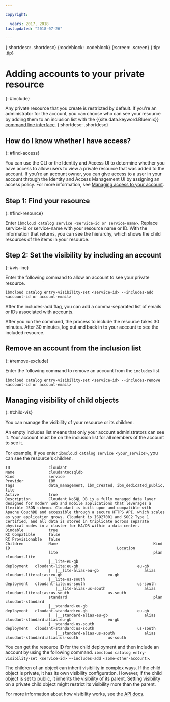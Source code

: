 ```yaml
---

copyright:

  years: 2017, 2018
lastupdated: "2018-07-26"

---
```


{:shortdesc: .shortdesc}
{:codeblock: .codeblock}
{:screen: .screen}
{:tip: .tip}

# Adding accounts to your private resource
{: #include}

Any private resource that you create is restricted by default. If you're an administrator for the account, you can choose who can see your resource by adding them to an inclusion list with the {{site.data.keyword.Bluemix}} [command line interface](/docs/cli/reference/bluemix_cli/bx_cli.html#bluemix_catalog_entry_visibility_set).
{:shortdesc: .shortdesc}

## How do I know whether I have access?
{: #find-access}

You can use the CLI or the Identity and Access UI to determine whether you have access to allow users to view a private resource that was added to the account. If you're an account owner, you can give access to a user in your account through the Identity and Access Management UI by assigning an access policy. For more information, see [Managing access to your account](access.html).

## Step 1: Find your resource
{: #find-resource}

Enter `ibmcloud catalog service <service-id or service-name>`. Replace service-id or service-name with your resource name or ID. With the information that returns, you can see the hierarchy, which shows the child resources of the items in your resource.

## Step 2: Set the visibility by including an account
{: #vis-inc}

Enter the following command to allow an account to see your private resource.

`ibmcloud catalog entry-visibility-set <service-id> --includes-add <account-id or account-email>`

After the includes-add flag, you can add a comma-separated list of emails or IDs associated with accounts.

After you run the command, the process to include the resource takes 30 minutes. After 30 minutes, log out and back in to your account to see the included resource.

## Remove an account from the inclusion list
{: #remove-exclude}

Enter the following command to remove an account from the `includes` list.

`ibmcloud catalog entry-visibility-set <service-id> --includes-remove <account-id or account-email>`

## Managing visibility of child objects
{: #child-vis}

You can manage the visibility of your resource or its children.

An empty includes list means that only your account administrators can see it. Your account must be on the inclusion list for all members of the account to see it.

For example, if you enter `ibmcloud catalog service <your_service>`, you can see the resource's children.

```
ID                 cloudant
Name               cloudantnosqldb
Kind               service
Provider           IBM
Tags               data_management, ibm_created, ibm_dedicated_public, lite
Active             true
Description        Cloudant NoSQL DB is a fully managed data layer designed for modern web and mobile applications that leverages a flexible JSON schema. Cloudant is built upon and compatible with Apache CouchDB and accessible through a secure HTTPS API, which scales as your application grows. Cloudant is ISO27001 and SOC2 Type 1 certified, and all data is stored in triplicate across separate physical nodes in a cluster for HA/DR within a data center.
Bindable           true
RC Compatible      false
RC Provisionable   false
Children           Name                                          Kind         ID                                               Location
                   lite                                          plan         cloudant-lite
                   |__lite-eu-gb                             deployment   cloudant-lite:eu-gb                          eu-gb
                   |  |__lite-alias-eu-gb                    alias        cloudant-lite:alias:eu-gb                    eu-gb
                   |__lite-us-south                          deployment   cloudant-lite:us-south                       us-south
                      |__lite-alias-us-south                 alias        cloudant-lite:alias:us-south                 us-south
                   standard                                      plan         cloudant-standard
                   |__standard-eu-gb                         deployment   cloudant-standard:eu-gb                      eu-gb
                   |  |__standard-alias-eu-gb                alias        cloudant-standard:alias:eu-gb                eu-gb
                   |__standard-us-south                      deployment   cloudant-standard:us-south                   us-south
                      |__standard-alias-us-south             alias        cloudant-standard:alias:us-south             us-south
```

You can get the resource ID for the child deployment and then include an account by using the following command. `ibmcloud catalog entry-visibility-set <service-id> —-includes-add <some-other-account>`.

The children of an object can inherit visibility in complex ways. If the child object is private, it has its own visibility configuration. However, if the child object is set to public, it inherits the visibility of its parent. Setting visibility on a private child object might restrict its visibility more than the parent.

For more information about how visibility works, see the [API docs](https://console.bluemix.net/apidocs/682).

